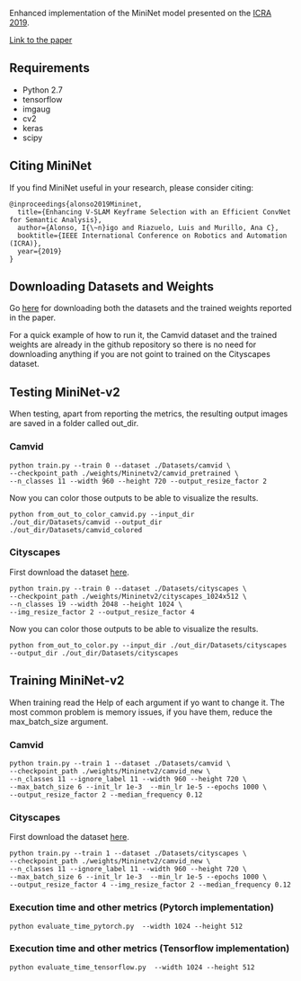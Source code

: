 
Enhanced implementation of the MiniNet model presented on the [ICRA 2019](https://www.icra2019.org).

[Link to the paper](https://ieeexplore.ieee.org/abstract/document/8793923)

## Requirements
- Python 2.7
- tensorflow
- imgaug
- cv2
- keras
- scipy

## Citing MiniNet

If you find MiniNet useful in your research, please consider citing:
```
@inproceedings{alonso2019Mininet,
  title={Enhancing V-SLAM Keyframe Selection with an Efficient ConvNet for Semantic Analysis},
  author={Alonso, I{\~n}igo and Riazuelo, Luis and Murillo, Ana C},
  booktitle={IEEE International Conference on Robotics and Automation (ICRA)},
  year={2019}
}
```

## Downloading Datasets and Weights
Go [here](https://drive.google.com/drive/folders/1xdfwU164M7tJVOaqco-tGMBcQcb1r_ml?usp=sharing) for downloading both the datasets and the trained weights reported in the paper.

For a quick example of how to run it, the Camvid dataset and the trained weights are already in the github repository so there is no need for downloading anything if you are not goint to trained on the Cityscapes dataset.

## Testing MiniNet-v2
When testing, apart from reporting the metrics, the resulting output images are saved in a folder called out_dir.
### Camvid
```
python train.py --train 0 --dataset ./Datasets/camvid \
--checkpoint_path ./weights/Mininetv2/camvid_pretrained \
--n_classes 11 --width 960 --height 720 --output_resize_factor 2 
```
Now you can color those outputs to be able to visualize the results.
```
python from_out_to_color_camvid.py --input_dir ./out_dir/Datasets/camvid --output_dir ./out_dir/Datasets/camvid_colored
```

### Cityscapes
First download the dataset [here](https://drive.google.com/drive/folders/1xdfwU164M7tJVOaqco-tGMBcQcb1r_ml?usp=sharing).
```
python train.py --train 0 --dataset ./Datasets/cityscapes \
--checkpoint_path ./weights/Mininetv2/cityscapes_1024x512 \
--n_classes 19 --width 2048 --height 1024 \
--img_resize_factor 2 --output_resize_factor 4 
```
Now you can color those outputs to be able to visualize the results.
```
python from_out_to_color.py --input_dir ./out_dir/Datasets/cityscapes --output_dir ./out_dir/Datasets/cityscapes
```

## Training MiniNet-v2
When training read the Help of each argument if yo want to change it.
The most common problem is memory issues, if you have them, reduce the max_batch_size argument.
### Camvid
```
python train.py --train 1 --dataset ./Datasets/camvid \
--checkpoint_path ./weights/Mininetv2/camvid_new \
--n_classes 11 --ignore_label 11 --width 960 --height 720 \
--max_batch_size 6 --init_lr 1e-3  --min_lr 1e-5 --epochs 1000 \
--output_resize_factor 2 --median_frequency 0.12
```
### Cityscapes
First download the dataset [here](https://drive.google.com/drive/folders/1xdfwU164M7tJVOaqco-tGMBcQcb1r_ml?usp=sharing).
```
python train.py --train 1 --dataset ./Datasets/cityscapes \
--checkpoint_path ./weights/Mininetv2/camvid_new \
--n_classes 11 --ignore_label 11 --width 960 --height 720 \
--max_batch_size 6 --init_lr 1e-3  --min_lr 1e-5 --epochs 1000 \
--output_resize_factor 4 --img_resize_factor 2 --median_frequency 0.12
```

### Execution time and other metrics (Pytorch implementation)

```
python evaluate_time_pytorch.py  --width 1024 --height 512
```

### Execution time and other metrics (Tensorflow implementation)
```
python evaluate_time_tensorflow.py  --width 1024 --height 512
```

